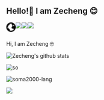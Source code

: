 ## Hello!👋 I am Zecheng 😊

[<img align="left" height="25" src="https://raw.githubusercontent.com/iconic/open-iconic/master/svg/globe.svg" />](https://cs.stanford.edu/~zecheng)
[<img align="left" height="25" src="https://cdn.jsdelivr.net/npm/simple-icons@3.12.3/icons/googlescholar.svg" />](https://scholar.google.com/citations?user=COTsaIgAAAAJ&hl=en)
[<img align="left" height="25" src="https://cdn.jsdelivr.net/npm/simple-icons@3.12.3/icons/linkedin.svg" />](https://www.linkedin.com/in/zechengzhang/)
[<img align="left" height="25" src="https://cdn.jsdelivr.net/npm/simple-icons@3.12.3/icons/instagram.svg" />](https://www.instagram.com/wawazzc/)

<br/>
<br/>

Hi, I am Zecheng 🤓


![Zecheng's github stats](https://github-readme-stats.vercel.app/api?username=zechengz&count_private=true&show_icons=true&theme=merko)


<p align="left"> <img src="https://github-readme-streak-stats.herokuapp.com/?user=zechengz&theme=dark" alt="so" > </p>

<p align="left"> <img src="https://github-readme-stats.vercel.app/api/top-langs?username=zechengz&show_icons=true&locale=en&layout=compact&theme=dark" alt="soma2000-lang" > </p>


![](https://visitor-badge.glitch.me/badge?page_id=github.com/zechengz)
